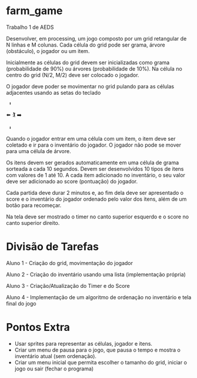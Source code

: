 # farm_game
Trabalho 1 de AEDS

Desenvolver, em processing, um jogo composto por um grid retangular de N linhas e M colunas. Cada célula do grid pode ser grama, árvore (obstáculo), o jogador ou um item.

Inicialmente as células do grid devem ser inicializadas como grama (probabilidade de 90%) ou árvores (probabilidade de 10%). Na célula no centro do grid (N/2, M/2) deve ser colocado o jogador.

O jogador deve poder se movimentar no grid pulando para as células adjacentes usando as setas do teclado


     ⬆️
   
⬅️ 🏌️ ➡️

     ⬇️


Quando o jogador entrar em uma célula com um item, o item deve ser coletado e ir para o inventário do jogador. O jogador não pode se mover para uma célula de árvore.

Os itens devem ser gerados automaticamente em uma célula de grama sorteada a cada 10 segundos. Devem ser desenvolvidos 10 tipos de itens com valores de 1 até 10. A cada item adicionado no inventário, o seu valor deve ser adicionado ao score (pontuação) do jogador.

Cada partida deve durar 2 minutos e, ao fim dela deve ser apresentado o score e o inventário do jogador ordenado pelo valor dos itens, além de um botão para recomeçar.

Na tela deve ser mostrado o timer no canto superior esquerdo e o score no canto superior  direito.

# Divisão de Tarefas
Aluno 1 - Criação do grid, movimentação do jogador

Aluno 2 - Criação do inventário usando uma lista (implementação própria)

Aluno 3 - Criação/Atualização do Timer e do Score

Aluno 4 - Implementação de um algoritmo de ordenação no inventário e tela final do jogo 

# Pontos Extra
- Usar sprites para representar as células, jogador e itens.
- Criar um menu de pausa para o jogo, que pausa o tempo e mostra o inventário atual (sem ordenação).
- Criar um menu inicial que permita escolher o tamanho do grid, iniciar o jogo ou sair (fechar o programa)
